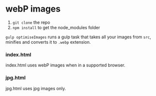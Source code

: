 # webP images

1. `git clone` the repo
2. `npm install` to get the node_modules folder

`gulp optimiseImages` runs a gulp task that takes all your images from `src`, minifies and converts it to `.webp` extension.

### index.html

index.html uses webP images when in a supported browser.

### jpg.html

jpg.html uses jpg images only. 
